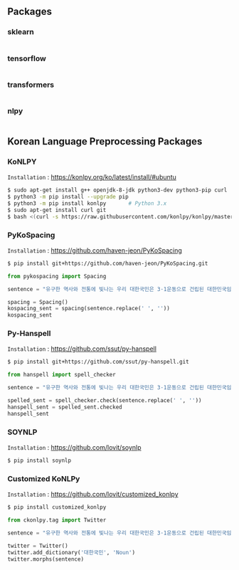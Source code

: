 ## Packages
### sklearn
```python
```

### tensorflow
```python
```

### transformers
```python
```

### nlpy
```python
```



## Korean Language Preprocessing Packages
### KoNLPY
`Installation` : https://konlpy.org/ko/latest/install/#ubuntu
```bash
$ sudo apt-get install g++ openjdk-8-jdk python3-dev python3-pip curl
$ python3 -m pip install --upgrade pip
$ python3 -m pip install konlpy       # Python 3.x
$ sudo apt-get install curl git
$ bash <(curl -s https://raw.githubusercontent.com/konlpy/konlpy/master/scripts/mecab.sh)
```

### PyKoSpacing
`Installation` : https://github.com/haven-jeon/PyKoSpacing
```bash
$ pip install git+https://github.com/haven-jeon/PyKoSpacing.git
```
```python
from pykospacing import Spacing

sentence = "유구한 역사와 전통에 빛나는 우리 대한국민은 3·1운동으로 건립된 대한민국임시정부의 법통과 불의에 항거한 4·19민주이념을 계승하고, 조국의 민주개혁과 평화적 통일의 사명에 입각하여 정의·인도와 동포애로써 민족의 단결을 공고히 하고, 모든 사회적 폐습과 불의를 타파하며, 자율과 조화를 바탕으로 자유민주적 기본질서를 더욱 확고히 하여 정치·경제·사회·문화의 모든 영역에 있어서 각인의 기회를 균등히 하고, 능력을 최고도로 발휘하게 하며, 자유와 권리에 따르는 책임과 의무를 완수하게 하여, 안으로는 국민생활의 균등한 향상을 기하고 밖으로는 항구적인 세계평화와 인류공영에 이바지함으로써 우리들과 우리들의 자손의 안전과 자유와 행복을 영원히 확보할 것을 다짐하면서 1948년 7월 12일에 제정되고 8차에 걸쳐 개정된 헌법을 이제 국회의 의결을 거쳐 국민투표에 의하여 개정한다."

spacing = Spacing()
kospacing_sent = spacing(sentence.replace(' ', '')) 
kospacing_sent
```

### Py-Hanspell
`Installation` : https://github.com/ssut/py-hanspell
```bash
$ pip install git+https://github.com/ssut/py-hanspell.git
```
```python
from hanspell import spell_checker

sentence = "유구한 역사와 전통에 빛나는 우리 대한국민은 3·1운동으로 건립된 대한민국임시정부의 법통과 불의에 항거한 4·19민주이념을 계승하고, 조국의 민주개혁과 평화적 통일의 사명에 입각하여 정의·인도와 동포애로써 민족의 단결을 공고히 하고, 모든 사회적 폐습과 불의를 타파하며, 자율과 조화를 바탕으로 자유민주적 기본질서를 더욱 확고히 하여 정치·경제·사회·문화의 모든 영역에 있어서 각인의 기회를 균등히 하고, 능력을 최고도로 발휘하게 하며, 자유와 권리에 따르는 책임과 의무를 완수하게 하여, 안으로는 국민생활의 균등한 향상을 기하고 밖으로는 항구적인 세계평화와 인류공영에 이바지함으로써 우리들과 우리들의 자손의 안전과 자유와 행복을 영원히 확보할 것을 다짐하면서 1948년 7월 12일에 제정되고 8차에 걸쳐 개정된 헌법을 이제 국회의 의결을 거쳐 국민투표에 의하여 개정한다."

spelled_sent = spell_checker.check(sentence.replace(' ', ''))
hanspell_sent = spelled_sent.checked
hanspell_sent
```

### SOYNLP
`Installation` : https://github.com/lovit/soynlp
```bash
$ pip install soynlp
```


### Customized KoNLPy
`Installation` : https://github.com/lovit/customized_konlpy
```bash
$ pip install customized_konlpy
```
```python
from ckonlpy.tag import Twitter

sentence = "유구한 역사와 전통에 빛나는 우리 대한국민은 3·1운동으로 건립된 대한민국임시정부의 법통과 불의에 항거한 4·19민주이념을 계승하고, 조국의 민주개혁과 평화적 통일의 사명에 입각하여 정의·인도와 동포애로써 민족의 단결을 공고히 하고, 모든 사회적 폐습과 불의를 타파하며, 자율과 조화를 바탕으로 자유민주적 기본질서를 더욱 확고히 하여 정치·경제·사회·문화의 모든 영역에 있어서 각인의 기회를 균등히 하고, 능력을 최고도로 발휘하게 하며, 자유와 권리에 따르는 책임과 의무를 완수하게 하여, 안으로는 국민생활의 균등한 향상을 기하고 밖으로는 항구적인 세계평화와 인류공영에 이바지함으로써 우리들과 우리들의 자손의 안전과 자유와 행복을 영원히 확보할 것을 다짐하면서 1948년 7월 12일에 제정되고 8차에 걸쳐 개정된 헌법을 이제 국회의 의결을 거쳐 국민투표에 의하여 개정한다."

twitter = Twitter()
twitter.add_dictionary('대한국민', 'Noun')
twitter.morphs(sentence)
```
